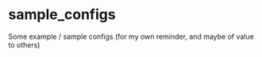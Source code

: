 sample_configs
==============

Some example / sample configs (for my own reminder, and maybe of value to others)

